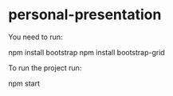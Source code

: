 # personal-presentation

You need to run:

npm install bootstrap
npm install bootstrap-grid

To run the project run:

npm start

